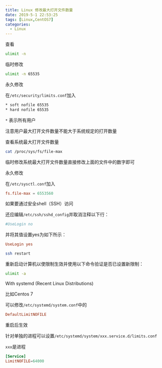 ```yaml
---
title: Linux 修改最大打开文件数量
date: 2019-5-1 22:53:25
tags: [Linux,CentOS7]
categories:
  - Linux
---
```

查看

``` bash
ulimit -n
```

临时修改

``` bash
ulimit -n 65535
```

<!--more-->

永久修改

在`/etc/security/limits.conf`加入

``` bash
* soft nofile 65535
* hard nofile 65535
```

`*` 表示所有用户

注意用户最大打开文件数量不能大于系统规定的打开数量

查看系统最大打开文件数量

``` bash
cat /proc/sys/fs/file-max
```

临时修改系统最大打开文件数量直接修改上面的文件中的数字即可

永久修改

在`/etc/sysctl.conf`加入

``` conf
fs.file-max = 6553560
```

如果要通过安全shell（SSH）访问

还应编辑`/etc/ssh/sshd_config`并取消注释以下行：

``` conf
#UseLogin no
```

并将其值设置yes为如下所示：

``` conf
UseLogin yes
```

``` bash
ssh restart
```

重新启动计算机以使限制生效并使用以下命令验证是否已设置新限制：

``` bash
ulimit -a
```

With systemd (Recent Linux Distributions)

比如Centos 7

可以修改`/etc/systemd/system.conf`中的

``` conf
DefaultLimitNOFILE
```

重启后生效

针对单独的进程可以设置`/etc/systemd/system/xxx.service.d/limits.conf`

`xxx`是进程

``` conf
[Service]
LimitNOFILE=64000
```
